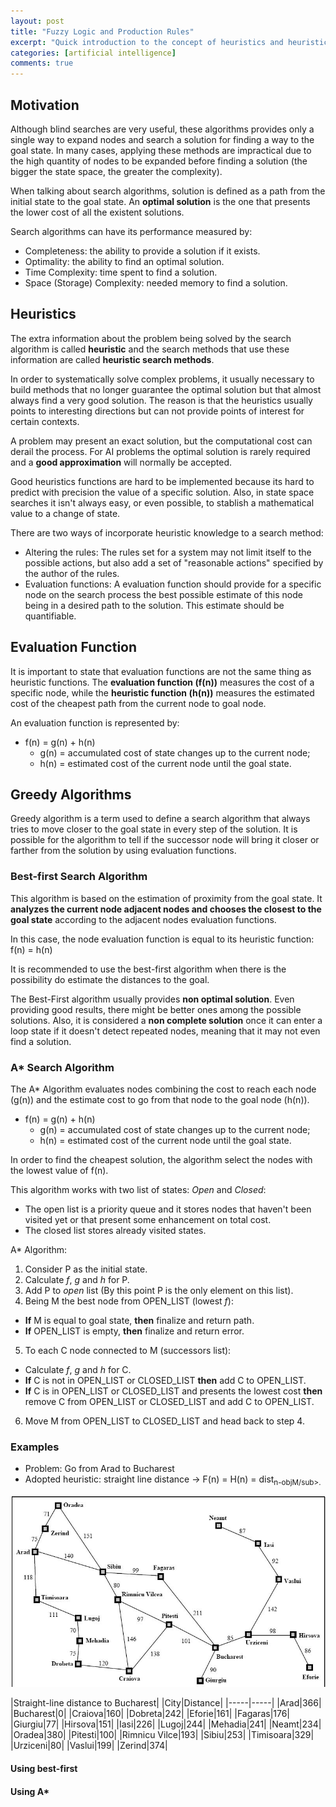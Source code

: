 ```yaml
---
layout: post
title: "Fuzzy Logic and Production Rules"
excerpt: "Quick introduction to the concept of heuristics and heuristics searches such as best-first and a-star search algorithms"
categories: [artificial intelligence]
comments: true
---
```


## Motivation

Although blind searches are very useful, these algorithms provides only a single way to expand nodes and search a solution for finding a way to the goal state. In many cases, applying these methods are impractical due to the high quantity of nodes to be expanded before finding a solution (the bigger the state space, the greater the complexity).

When talking about search algorithms, solution is defined as a path from the initial state to the goal state. An __optimal solution__ is the one that presents the lower cost of all the existent solutions.

Search algorithms can have its performance measured by:
- Completeness: the ability to provide a solution if it exists.
- Optimality: the ability to find an optimal solution.
- Time Complexity: time spent to find a solution.
- Space (Storage) Complexity: needed memory to find a solution.

## Heuristics

The extra information about the problem being solved by the search algorithm is called __heuristic__ and the search methods that use these information are called __heuristic search methods__.

In order to systematically solve complex problems, it usually necessary to build methods that no longer guarantee the optimal solution but that almost always find a very good solution. The reason is that the heuristics usually points to interesting directions but can not provide points of interest for certain contexts.

A problem may present an exact solution, but the computational cost can derail the process. For AI problems the optimal solution is rarely required and a __good approximation__ will normally be accepted.

Good heuristics functions are hard to be implemented because its hard to predict with precision the value of a specific solution. Also, in state space searches it isn't always easy, or even possible, to stablish a mathematical value to a change of state.

There are two ways of incorporate heuristic knowledge to a search method:
- Altering the rules: The rules set for a system may not limit itself to the possible actions, but also add a set of "reasonable actions" specified by the author of the rules.
- Evaluation functions: A evaluation function should provide for a specific node on the search process the best possible estimate of this node being in a desired path to the solution. This estimate should be quantifiable.

## Evaluation Function

It is important to state that evaluation functions are not the same thing as heuristic functions. The __evaluation function (f(n))__ measures the cost of a specific node, while the __heuristic function (h(n))__ measures the estimated cost of the cheapest path from the current node to goal node.

An evaluation function is represented by:

- f(n) = g(n) + h(n)
  - g(n) = accumulated cost of state changes up to the current node;
  - h(n) = estimated cost of the current node until the goal state.


## Greedy Algorithms

Greedy algorithm is a term used to define a search algorithm that always tries to move closer to the goal state in every step of the solution. It is possible for the algorithm to tell if the successor node will bring it closer or farther from the solution by using evaluation functions.

### Best-first Search Algorithm

This algorithm is based on the estimation of proximity from the goal state. It __analyzes the current node adjacent nodes and chooses the closest to the goal state__ according to the adjacent nodes evaluation functions.

In this case, the node evaluation function is equal to its heuristic function: f(n) = h(n)

It is recommended to use the best-first algorithm when there is the possibility do estimate the distances to the goal.

The Best-First algorithm usually provides __non optimal solution__. Even providing good results, there might be better ones among the possible solutions. Also, it is considered a __non complete solution__ once it can enter a loop state if it doesn't detect repeated nodes, meaning that it may not even find a solution.

### A* Search Algorithm

The A* Algorithm evaluates nodes combining the cost to reach each node (g(n)) and the estimate cost to go from that node to the goal node (h(n)).

- f(n) = g(n) + h(n)
  - g(n) = accumulated cost of state changes up to the current node;
  - h(n) = estimated cost of the current node until the goal state.

In order to find the cheapest solution, the algorithm select the nodes with the lowest value of f(n).

This algorithm works with two list of states: _Open_ and _Closed_:

- The open list is a priority queue and it stores nodes that haven't been visited yet or that present some enhancement on total cost.
- The closed list stores already visited states.

A* Algorithm:

1. Consider P as the initial state.
2. Calculate _f_, _g_ and _h_ for P.
3. Add P to _open_ list (By this point P is the only element on this list).
4. Being M the best node from OPEN_LIST (lowest _f_):
  - __If__ M is equal to goal state, __then__ finalize and return path.
  - __If__ OPEN_LIST is empty, __then__ finalize and return error.
5. To each C node connected to M (successors list):
  - Calculate _f_, _g_ and _h_ for C.
  - __If__ C is not in OPEN_LIST or CLOSED_LIST __then__ add C to OPEN_LIST.
  - __If__ C is in OPEN_LIST or CLOSED_LIST and presents the lowest cost __then__  remove C from OPEN_LIST or CLOSED_LIST and add C to OPEN_LIST.
6. Move M from OPEN_LIST to CLOSED_LIST and head back to step 4.




### Examples



- Problem: Go from Arad to Bucharest
- Adopted heuristic: straight line distance -> F(n) = H(n) = dist<sub>n-objM/sub>.

![Romenian Routes](/img/posts_img/romanian_map.jpg)

|Straight-line distance to Bucharest|
|City|Distance|
|-----|-----|
|Arad|366|
|Bucharest|0|
|Craiova|160|
|Dobreta|242|
|Eforie|161|
|Fagaras|176|
|Giurgiu|77|
|Hirsova|151|
|Iasi|226|
|Lugoj|244|
|Mehadia|241|
|Neamt|234|
|Oradea|380|
|Pitesti|100|
|Rimnicu Vilce|193|
|Sibiu|253|
|Timisoara|329|
|Urziceni|80|
|Vaslui|199|
|Zerind|374|


#### Using best-first

#### Using A*
